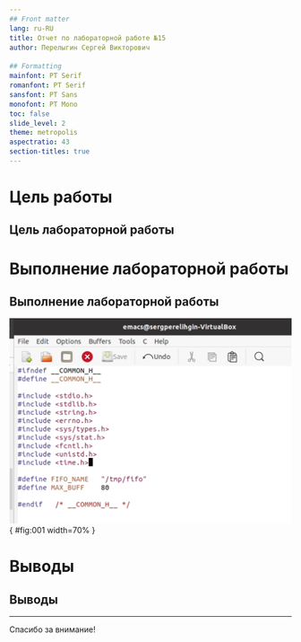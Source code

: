 ```yaml
---
## Front matter
lang: ru-RU
title: Отчет по лабораторной работе №15
author: Перелыгин Сергей Викторович

## Formatting
mainfont: PT Serif
romanfont: PT Serif
sansfont: PT Sans
monofont: PT Mono
toc: false
slide_level: 2
theme: metropolis
aspectratio: 43
section-titles: true
---
```


# Цель работы

## Цель лабораторной работы



# Выполнение лабораторной работы

## Выполнение лабораторной работы



![Создание 3 файлов для калькулятора](images/2.png){ #fig:001 width=70% }


# Выводы

## Выводы



---
Спасибо за внимание!
